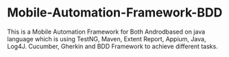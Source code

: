 # Mobile-Automation-Framework-BDD
This is a Mobile Automation Framework for Both Androdbased on java language which is using TestNG, Maven, Extent Report, Appium, Java, Log4J. Cucumber, Gherkin and BDD Framework to achieve different tasks.
